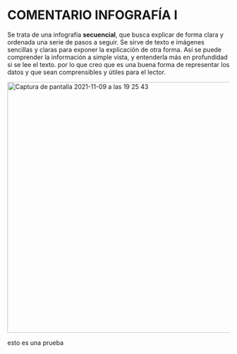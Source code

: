 # COMENTARIO INFOGRAFÍA I
Se trata de una infografía **secuencial**, que busca explicar de forma clara y ordenada una serie de pasos a seguir.  Se sirve de texto e imágenes sencillas y claras para exponer la explicación de otra forma. Así se puede comprender la información a simple vista, y entenderla más en profundidad si se lee el texto. por lo que creo que es una buena forma de representar los datos y que sean comprensibles y útiles para el lector. 

<img width="569" alt="Captura de pantalla 2021-11-09 a las 19 25 43" src="https://user-images.githubusercontent.com/90327355/140982754-3417db28-c8fc-42c1-8d3f-604e802a57ea.png">

esto es una prueba 
